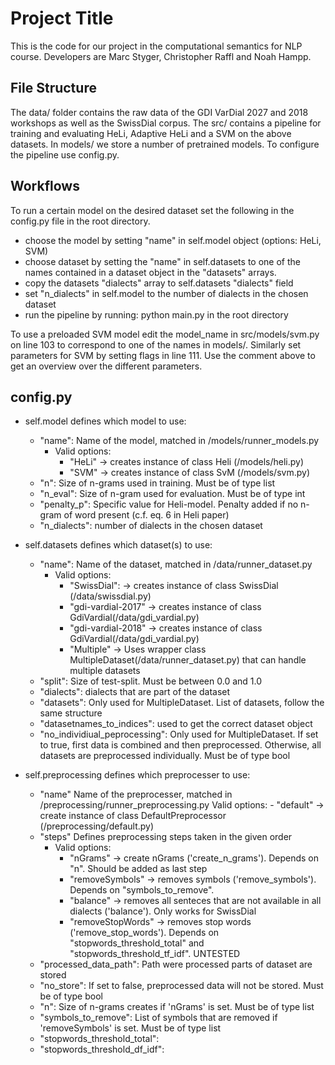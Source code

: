 # Project Title

This is the code for our project in the computational semantics for NLP course. Developers are Marc Styger, Christopher Raffl and Noah Hampp.

## File Structure
The data/ folder contains the raw data of the GDI VarDial 2027 and 2018 workshops as well as the SwissDial corpus. The src/ contains a pipeline for training and evaluating HeLi, Adaptive HeLi and a SVM on the above datasets. In models/ we store a number of pretrained models. To configure the pipeline use config.py.

## Workflows

To run a certain model on the desired dataset set the following in the config.py file in the root directory.

- choose the model by setting "name" in self.model object (options: HeLi, SVM)
- choose dataset by setting the "name" in self.datasets to one of the names contained in a dataset object in the "datasets" arrays.
- copy the datasets "dialects" array to self.datasets "dialects" field
- set "n_dialects" in self.model to the number of dialects in the chosen dataset
- run the pipeline by running: python main.py in the root directory

To use a preloaded SVM model edit the model_name in src/models/svm.py on line 103 to correspond to one of the names in models/. Similarly set parameters for SVM by setting flags in line 111. Use the comment above to get an overview over the different parameters.

## config.py

- self.model defines which model to use:
    - "name":         Name of the model, matched in /models/runner_models.py
        - Valid options: 
            - "HeLi" -> creates instance of class Heli (/models/heli.py)
            - "SVM"  -> creates instance of class SvM (/models/svm.py)
    - "n":            Size of n-grams used in training. Must be of type list
    - "n_eval":       Size of n-gram used for evaluation. Must be of type int
    - "penalty_p":    Specific value for Heli-model. Penalty added if no n-gram of word present (c.f. eq. 6 in Heli paper)
    - "n_dialects":   number of dialects in the chosen dataset

- self.datasets defines which dataset(s) to use:
    - "name":          Name of the dataset, matched in /data/runner_dataset.py
        - Valid options:
            - "SwissDial":          -> creates instance of class SwissDial (/data/swissdial.py)
            - "gdi-vardial-2017"    -> creates instance of class GdiVardial(/data/gdi_vardial.py)
            - "gdi-vardial-2018"    -> creates instance of class GdiVardial(/data/gdi_vardial.py)
            - "Multiple"            -> Uses wrapper class MultipleDataset(/data/runner_dataset.py) that can handle multiple datasets
    - "split":        Size of test-split. Must be between 0.0 and 1.0
    - "dialects":     dialects that are part of the dataset
    - "datasets":     Only used for MultipleDataset. List of datasets, follow the same structure
    - "datasetnames_to_indices": used to get the correct dataset object
    - "no_individiual_peprocessing":  Only used for MultipleDataset. If set to true, first data is combined and then preprocessed. Otherwise, all datasets are preprocessed individually. Must be of type bool
- self.preprocessing defines which preprocesser to use:
    - "name"          Name of the preprocesser, matched in /preprocessing/runner_preprocessing.py
        Valid options:
            - "default"             -> create instance of class DefaultPreprocessor (/preprocessing/default.py)
    - "steps"         Defines preprocessing steps taken in the given order
        - Valid options:
            - "nGrams"              -> create nGrams ('create_n_grams'). Depends on "n". Should be added as last step
            - "removeSymbols"       -> removes symbols ('remove_symbols'). Depends on "symbols_to_remove".
            - "balance"             -> removes all senteces that are not available in all dialects ('balance'). Only works for SwissDial
            - "removeStopWords"     -> removes stop words ('remove_stop_words'). Depends on "stopwords_threshold_total"
                                            and "stopwords_threshold_tf_idf". UNTESTED
    - "processed_data_path":  Path were processed parts of dataset are stored
    - "no_store":             If set to false, preprocessed data will not be stored. Must be of type bool
    - "n":                    Size of n-grams creates if 'nGrams' is set. Must be of type list
    - "symbols_to_remove":    List of symbols that are removed if 'removeSymbols' is set. Must be of type list
    - "stopwords_threshold_total": 
    - "stopwords_threshold_df_idf":
